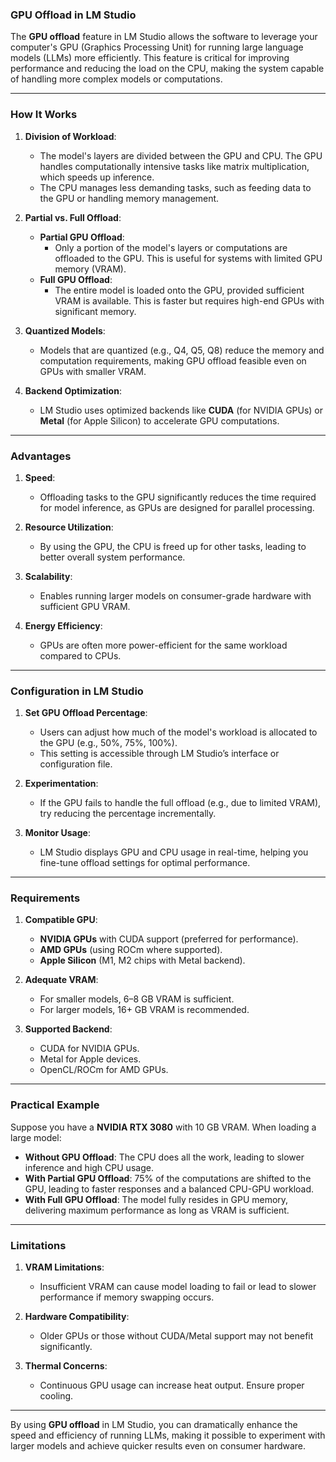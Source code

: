 ### GPU Offload in LM Studio

The **GPU offload** feature in LM Studio allows the software to leverage your computer's GPU (Graphics Processing Unit) for running large language models (LLMs) more efficiently. This feature is critical for improving performance and reducing the load on the CPU, making the system capable of handling more complex models or computations.

---

### How It Works

1. **Division of Workload**:
   - The model's layers are divided between the GPU and CPU. The GPU handles computationally intensive tasks like matrix multiplication, which speeds up inference.
   - The CPU manages less demanding tasks, such as feeding data to the GPU or handling memory management.

2. **Partial vs. Full Offload**:
   - **Partial GPU Offload**:
     - Only a portion of the model's layers or computations are offloaded to the GPU. This is useful for systems with limited GPU memory (VRAM).
   - **Full GPU Offload**:
     - The entire model is loaded onto the GPU, provided sufficient VRAM is available. This is faster but requires high-end GPUs with significant memory.

3. **Quantized Models**:
   - Models that are quantized (e.g., Q4, Q5, Q8) reduce the memory and computation requirements, making GPU offload feasible even on GPUs with smaller VRAM.

4. **Backend Optimization**:
   - LM Studio uses optimized backends like **CUDA** (for NVIDIA GPUs) or **Metal** (for Apple Silicon) to accelerate GPU computations.

---

### Advantages

1. **Speed**:
   - Offloading tasks to the GPU significantly reduces the time required for model inference, as GPUs are designed for parallel processing.

2. **Resource Utilization**:
   - By using the GPU, the CPU is freed up for other tasks, leading to better overall system performance.

3. **Scalability**:
   - Enables running larger models on consumer-grade hardware with sufficient GPU VRAM.

4. **Energy Efficiency**:
   - GPUs are often more power-efficient for the same workload compared to CPUs.

---

### Configuration in LM Studio

1. **Set GPU Offload Percentage**:
   - Users can adjust how much of the model's workload is allocated to the GPU (e.g., 50%, 75%, 100%).
   - This setting is accessible through LM Studio’s interface or configuration file.

2. **Experimentation**:
   - If the GPU fails to handle the full offload (e.g., due to limited VRAM), try reducing the percentage incrementally.

3. **Monitor Usage**:
   - LM Studio displays GPU and CPU usage in real-time, helping you fine-tune offload settings for optimal performance.

---

### Requirements

1. **Compatible GPU**:
   - **NVIDIA GPUs** with CUDA support (preferred for performance).
   - **AMD GPUs** (using ROCm where supported).
   - **Apple Silicon** (M1, M2 chips with Metal backend).

2. **Adequate VRAM**:
   - For smaller models, 6–8 GB VRAM is sufficient.
   - For larger models, 16+ GB VRAM is recommended.

3. **Supported Backend**:
   - CUDA for NVIDIA GPUs.
   - Metal for Apple devices.
   - OpenCL/ROCm for AMD GPUs.

---

### Practical Example

Suppose you have a **NVIDIA RTX 3080** with 10 GB VRAM. When loading a large model:

- **Without GPU Offload**: The CPU does all the work, leading to slower inference and high CPU usage.
- **With Partial GPU Offload**: 75% of the computations are shifted to the GPU, leading to faster responses and a balanced CPU-GPU workload.
- **With Full GPU Offload**: The model fully resides in GPU memory, delivering maximum performance as long as VRAM is sufficient.

---

### Limitations

1. **VRAM Limitations**:
   - Insufficient VRAM can cause model loading to fail or lead to slower performance if memory swapping occurs.

2. **Hardware Compatibility**:
   - Older GPUs or those without CUDA/Metal support may not benefit significantly.

3. **Thermal Concerns**:
   - Continuous GPU usage can increase heat output. Ensure proper cooling.

---

By using **GPU offload** in LM Studio, you can dramatically enhance the speed and efficiency of running LLMs, making it possible to experiment with larger models and achieve quicker results even on consumer hardware.